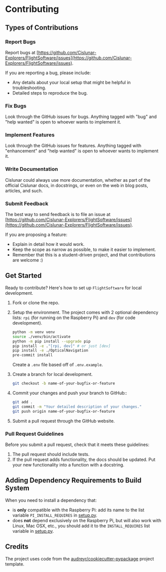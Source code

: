 # Contributing

## Types of Contributions

### Report Bugs

Report bugs at
[https://github.com/Cislunar-Explorers/FlightSoftware/issues](https://github.com/Cislunar-Explorers/FlightSoftware/issues).

If you are reporting a bug, please include:

- Any details about your local setup that might be helpful in troubleshooting.
- Detailed steps to reproduce the bug.

### Fix Bugs

Look through the GitHub issues for bugs. Anything tagged with "bug" and "help
wanted" is open to whoever wants to implement it.

### Implement Features

Look through the GitHub issues for features. Anything tagged with "enhancement"
and "help wanted" is open to whoever wants to implement it.

### Write Documentation

Cislunar could always use more documentation, whether as part of the official
Cislunar docs, in docstrings, or even on the web in blog posts, articles, and
such.

### Submit Feedback

The best way to send feedback is to file an issue at
[https://github.com/Cislunar-Explorers/FlightSoftware/issues](https://github.com/Cislunar-Explorers/FlightSoftware/issues).

If you are proposing a feature:

- Explain in detail how it would work.
- Keep the scope as narrow as possible, to make it easier to implement.
- Remember that this is a student-driven project, and that contributions are
  welcome :)

## Get Started

Ready to contribute? Here's how to set up `FlightSoftware` for local
development.

1. Fork or clone the repo.

2. Setup the environment. The project comes with 2 optional dependency lists:
   `rpi` (for running on the Raspberry Pi) and `dev` (for code development).

   ```bash
   python -m venv venv
   source ./venv/bin/activate
   python -m pip install --upgrade pip
   pip install -e ."[rpi, dev]" # or just [dev]
   pip install -e ./OpticalNavigation
   pre-commit install
   ```

   Create a `.env` file based off of `.env.example`.

3. Create a branch for local development.

   ```bash
   git checkout -b name-of-your-bugfix-or-feature
   ```

4. Commit your changes and push your branch to GitHub::

   ```bash
   git add .
   git commit -m "Your detailed description of your changes."
   git push origin name-of-your-bugfix-or-feature
   ```

5. Submit a pull request through the GitHub website.

### Pull Request Guidelines

Before you submit a pull request, check that it meets these guidelines:

1. The pull request should include tests.
2. If the pull request adds functionality, the docs should be updated. Put your
   new functionality into a function with a docstring.

## Adding Dependency Requirements to Build System

When you need to install a dependency that:

- is **only** compatible with the Raspberry Pi: add its name to the list
  variable `PI_INSTALL_REQUIRES` in [setup.py](setup.py).
- does **not** depend exclusively on the Raspberry Pi, but will also work with
  Linux, Mac OSX, etc., you should add it to the `INSTALL_REQUIRES` list
  variable in [setup.py](setup.py).

## Credits

The project uses code from the
[audreyr/cookiecutter-pypackage](https://github.com/audreyr/cookiecutter-pypackage)
project template.

